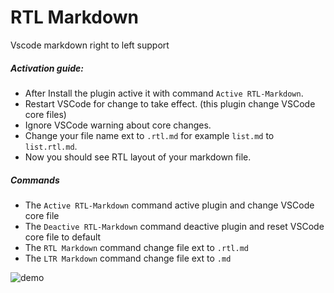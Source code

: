 # RTL Markdown

Vscode markdown right to left support

##### Activation guide:

-   After Install the plugin active it with command `Active RTL-Markdown`.
-   Restart VSCode for change to take effect. (this plugin change VSCode core files)
-   Ignore VSCode warning about core changes.
-   Change your file name ext to `.rtl.md` for example `list.md` to `list.rtl.md`.
-   Now you should see RTL layout of your markdown file.

##### Commands

-   The `Active RTL-Markdown` command active plugin and change VSCode core file
-   The `Deactive RTL-Markdown` command deactive plugin and reset VSCode core file to default
-   The `RTL Markdown` command change file ext to `.rtl.md`
-   The `LTR Markdown` command change file ext to `.md`

![demo](https://github.com/dalirnet/rtl-markdown/raw/master/demo.gif)
